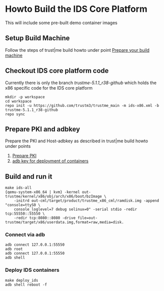 # Howto Build the IDS Core Platform

This will include some pre-built demo container images

## Setup Build Machine
Follow the steps of trust|me build howto under point [Prepare your build machine](../README.md#prepare-your-build-machine)

## Checkout IDS core platform code
Currently there is only the branch *trustme-5.1.1_r38-github* which holds the
x86 specific code for the IDS core platform

    mkdir -p workspace
    cd workspace
    repo init -u https://github.com/trustm3/trustme_main -m ids-x86.xml -b trustme-5.1.1_r38-github
    repo sync
    
## Prepare PKI and adbkey
Prepare the PKI and Host-adbkey as described in trust|me build howto under points

1. [Prepare PKI](../README.md#prepare-pki)
2. [adb key for deployment of containers](../README.md#adb-key-for-deployment-of-containers)

## Build and run it

    make ids-all
    {qemu-system-x86_64 | kvm} -kernel out-trustme/kernel/x86/obj/arch/x86/boot/bzImage \
        -initrd out-cml/target/product/trustme_x86_cml/ramdisk.img -append "console=ttyS0 \
        console_loglevel=7 debug selinux=0" -serial stdio -redir tcp:55550::55550 \
        -redir tcp:8080::8080 -drive file=out-trustme/target/x86/userdata.img,format=raw,media=disk.
    
### Connect via adb

    adb connect 127.0.0.1:55550
    adb root
    adb connect 127.0.0.1:55550
    adb shell
  
### Deploy IDS containers

    make deploy_ids
    adb shell reboot -f
